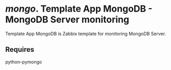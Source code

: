 # *mongo*. Template App MongoDB - MongoDB Server monitoring

Template App MongoDB is Zabbix template for monitoring MongoDB Server.

## Requires

python-pymongo
